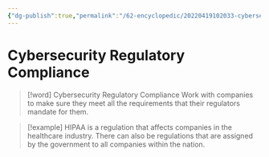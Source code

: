 ```yaml
---
{"dg-publish":true,"permalink":"/62-encyclopedic/20220419102033-cybersecurity-regulatory-compliance/","dgHomeLink":true,"dgPassFrontmatter":false}
---
```



# Cybersecurity Regulatory Compliance

> [!word] Cybersecurity Regulatory Compliance
> Work with companies to make sure they meet all the requirements that their regulators mandate for them.

> [!example]
> HIPAA is a regulation that affects companies in the healthcare industry.
> There can also be regulations that are assigned by the government to all companies within the nation.
